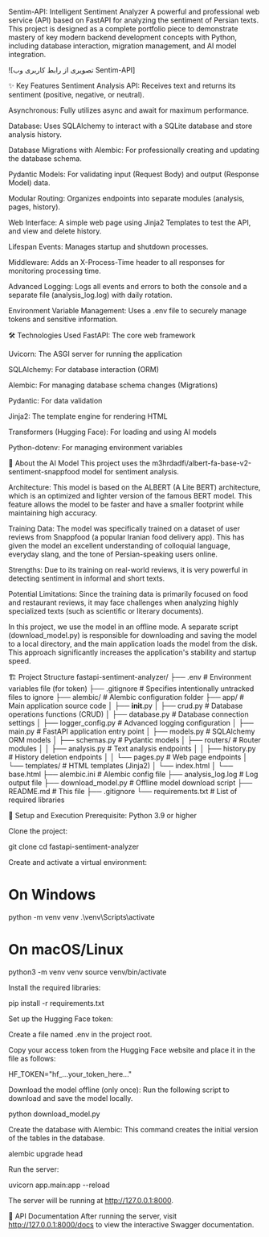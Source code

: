Sentim-API: Intelligent Sentiment Analyzer
A powerful and professional web service (API) based on FastAPI for analyzing the sentiment of Persian texts. This project is designed as a complete portfolio piece to demonstrate mastery of key modern backend development concepts with Python, including database interaction, migration management, and AI model integration.

![تصویری از رابط کاربری وب Sentim-API]

✨ Key Features
Sentiment Analysis API: Receives text and returns its sentiment (positive, negative, or neutral).

Asynchronous: Fully utilizes async and await for maximum performance.

Database: Uses SQLAlchemy to interact with a SQLite database and store analysis history.

Database Migrations with Alembic: For professionally creating and updating the database schema.

Pydantic Models: For validating input (Request Body) and output (Response Model) data.

Modular Routing: Organizes endpoints into separate modules (analysis, pages, history).

Web Interface: A simple web page using Jinja2 Templates to test the API, and view and delete history.

Lifespan Events: Manages startup and shutdown processes.

Middleware: Adds an X-Process-Time header to all responses for monitoring processing time.

Advanced Logging: Logs all events and errors to both the console and a separate file (analysis_log.log) with daily rotation.

Environment Variable Management: Uses a .env file to securely manage tokens and sensitive information.

🛠️ Technologies Used
FastAPI: The core web framework

Uvicorn: The ASGI server for running the application

SQLAlchemy: For database interaction (ORM)

Alembic: For managing database schema changes (Migrations)

Pydantic: For data validation

Jinja2: The template engine for rendering HTML

Transformers (Hugging Face): For loading and using AI models

Python-dotenv: For managing environment variables

🧠 About the AI Model
This project uses the m3hrdadfi/albert-fa-base-v2-sentiment-snappfood model for sentiment analysis.

Architecture: This model is based on the ALBERT (A Lite BERT) architecture, which is an optimized and lighter version of the famous BERT model. This feature allows the model to be faster and have a smaller footprint while maintaining high accuracy.

Training Data: The model was specifically trained on a dataset of user reviews from Snappfood (a popular Iranian food delivery app). This has given the model an excellent understanding of colloquial language, everyday slang, and the tone of Persian-speaking users online.

Strengths: Due to its training on real-world reviews, it is very powerful in detecting sentiment in informal and short texts.

Potential Limitations: Since the training data is primarily focused on food and restaurant reviews, it may face challenges when analyzing highly specialized texts (such as scientific or literary documents).

In this project, we use the model in an offline mode. A separate script (download_model.py) is responsible for downloading and saving the model to a local directory, and the main application loads the model from the disk. This approach significantly increases the application's stability and startup speed.

🏗️ Project Structure
fastapi-sentiment-analyzer/
├── .env                      # Environment variables file (for token)
├── .gitignore                # Specifies intentionally untracked files to ignore
├── alembic/                  # Alembic configuration folder
├── app/                      # Main application source code
│   ├── __init__.py
│   ├── crud.py               # Database operations functions (CRUD)
│   ├── database.py           # Database connection settings
│   ├── logger_config.py      # Advanced logging configuration
│   ├── main.py               # FastAPI application entry point
│   ├── models.py             # SQLAlchemy ORM models
│   ├── schemas.py            # Pydantic models
│   ├── routers/              # Router modules
│   │   ├── analysis.py       # Text analysis endpoints
│   │   ├── history.py        # History deletion endpoints
│   │   └── pages.py          # Web page endpoints
│   └── templates/            # HTML templates (Jinja2)
│       └── index.html
│       └── base.html
├── alembic.ini               # Alembic config file
├── analysis_log.log          # Log output file
├── download_model.py         # Offline model download script
├── README.md                 # This file
├── .gitignore
└── requirements.txt          # List of required libraries

🚀 Setup and Execution
Prerequisite: Python 3.9 or higher

Clone the project:

git clone <YOUR-GITHUB-PROJECT-URL>
cd fastapi-sentiment-analyzer

Create and activate a virtual environment:

# On Windows
python -m venv venv
.\venv\Scripts\activate

# On macOS/Linux
python3 -m venv venv
source venv/bin/activate

Install the required libraries:

pip install -r requirements.txt

Set up the Hugging Face token:

Create a file named .env in the project root.

Copy your access token from the Hugging Face website and place it in the file as follows:

HF_TOKEN="hf_...your_token_here..."

Download the model offline (only once):
Run the following script to download and save the model locally.

python download_model.py

Create the database with Alembic:
This command creates the initial version of the tables in the database.

alembic upgrade head

Run the server:

uvicorn app.main:app --reload

The server will be running at http://127.0.0.1:8000.

🔌 API Documentation
After running the server, visit http://127.0.0.1:8000/docs to view the interactive Swagger documentation.